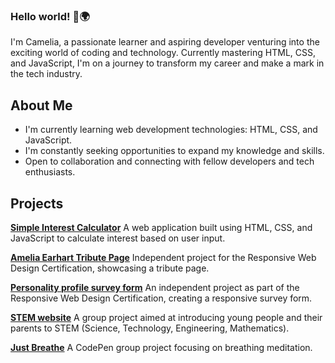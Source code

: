 ### Hello world! 👋🌍

I'm Camelia, a passionate learner and aspiring developer venturing into the exciting world of coding and technology.
Currently mastering HTML, CSS, and JavaScript, I'm on a journey to transform my career and make a mark in the tech industry.

## About Me
- I'm currently learning web development technologies: HTML, CSS, and JavaScript.
- I'm constantly seeking opportunities to expand my knowledge and skills.
- Open to collaboration and connecting with fellow developers and tech enthusiasts.


## Projects

**[Simple Interest Calculator](https://github.com/cameliana/interest-calculator)** A web application built using HTML, CSS, and JavaScript to calculate interest based on user input.

**[Amelia Earhart Tribute Page](https://github.com/cameliana/tribute-page)** Independent project for the Responsive Web Design Certification, showcasing a tribute page.

**[Personality profile survey form](https://github.com/cameliana/form-survey)** An independent project as part of the Responsive Web Design Certification, creating a responsive survey form.

**[STEM website](https://github.com/cameliana/stem/tree/main)** A group project aimed at introducing young people and their parents to STEM (Science, Technology, Engineering, Mathematics).

**[Just Breathe](https://codepen.io/cameliana/pen/PoxRXWB)** A CodePen group project focusing on breathing meditation.
